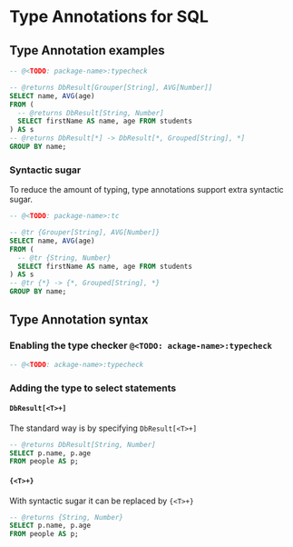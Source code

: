 # Type Annotations for SQL

<!-- TODO: give an introduction -->
<!-- TODO: decide on the <package-name> for this project -->

## Type Annotation examples

<!-- TODO: write a preamble -->

```sql  title="Type annotation in SQL example"
-- @<TODO: package-name>:typecheck

-- @returns DbResult[Grouper[String], AVG[Number]]
SELECT name, AVG(age)
FROM (
  -- @returns DbResult[String, Number]
  SELECT firstName AS name, age FROM students
) AS s 
-- @returns DbResult[*] -> DbResult[*, Grouped[String], *]
GROUP BY name;
```

### Syntactic sugar

To reduce the amount of typing, type annotations support extra syntactic sugar.

```sql  title="Sugary type annotation in SQL example"
-- @<TODO: package-name>:tc

-- @tr {Grouper[String], AVG[Number]}
SELECT name, AVG(age)
FROM (
  -- @tr {String, Number}
  SELECT firstName AS name, age FROM students
) AS s 
-- @tr {*} -> {*, Grouped[String], *}
GROUP BY name;
```

## Type Annotation syntax

<!-- TODO: write a preamble -->
<!-- TODO: develop a full syntax system -->

### Enabling the type checker `@<TODO: ackage-name>:typecheck`

```sql  title="Type annotation start command"
-- @<TODO: ackage-name>:typecheck
```

### Adding the type to select statements

#### `DbResult[<T>+]`

The standard way is by specifying `DbResult[<T>+]`

```sql  title="Type annotation start command"
-- @returns DbResult[String, Number]
SELECT p.name, p.age
FROM people AS p;
```

#### `{<T>+}`

With syntactic sugar it can be replaced by `{<T>+}`

```sql  title="Type annotation start command"
-- @returns {String, Number}
SELECT p.name, p.age
FROM people AS p;
```
